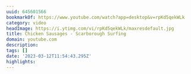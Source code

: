 ```yaml
---
uuid: 645601566
bookmarkOf: https://www.youtube.com/watch?app=desktop&v=rpKd5qekWLk
category: video
headImage: https://i.ytimg.com/vi/rpKd5qekWLk/maxresdefault.jpg
title: Chicken Sausages - Scarborough Surfing
domain: youtube.com
description:
tags: []
date: '2023-03-12T11:54:43.295Z'
highlights:
---
```



